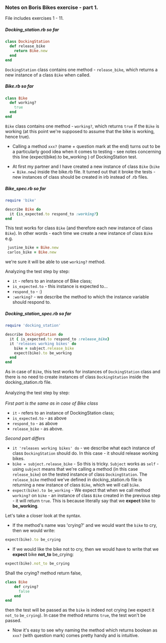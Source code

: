 ### Notes on Boris Bikes exercise - part 1.
File includes exercises 1 - 11.

##### Docking_station.rb so far

```ruby
class DockingStation
  def release_bike
    return Bike.new
  end
end
```
`DockingStation` class contains one method - `release_bike`,
which returns a new instance of a class `Bike` when called.

##### Bike.rb so far

```ruby
class Bike
  def working?
    true
  end
end
```
`Bike` class contains one method - `working?`,
which returns `true` if the `Bike` is working (at this point we're supposed to assume that the bike is working, hence true).

* Calling a method `xxx?` (name + question mark at the end) turns out to be a particularly good idea when it comes to testing - see notes concerning this line (expect(bike).to be_working ) of DockingStation test.

* At first my partner and I have created a new instance of class `Bike` (`bike = Bike.new`) inside the bike.rb file. It turned out that it broke the tests - new instances of class should be created in irb instead of .rb files.

##### Bike_spec.rb so far

```ruby
require 'bike'

describe Bike do
  it {is_expected.to respond_to :working?}
end
```
This test works for class `Bike` (and therefore each new instance of class `Bike`). In other words - each time we create a new instance of class `Bike` e.g.
```ruby
 justine_bike = Bike.new
 carlos_bike = Bike.new
```
we're sure it will be able to use `working?` method.

Analyzing the test step by step: <br>
* `it` - refers to an instance of Bike class; <br>
* `is_expected.to` - this instance is expected to... <br>
* `respond_to` - :) <br>
* ``:working?`` - we describe the method to which the instance variable should respond to.

##### Docking_station_spec.rb so far

```ruby
require 'docking_station'

describe DockingStation do
  it { is_expected.to respond_to :release_bike}
  it 'releases working bikes' do
    bike = subject.release_bike
    expect(bike).to be_working
  end
end
```

As in case of `Bike`, this test works for instances of `DockingStation` class and there is no need to create instances of class `DockingStation` inside the docking_station.rb file. <br><br>
Analyzing the test step by step: <br>
<br>
*First part is the same as in case of Bike class* <br>

* `it` - refers to an instance of DockingStation class; <br>
* `is_expected.to` - as above <br>
* `respond_to` - as above <br>
* `release_bike` - as above.

*Second part differs* <br>

* `it 'releases working bikes' do` - we describe what each instance of class `DockingStation` should do. In this case - it should release working bikes. <br>
* `bike = subject.release_bike` - So this is tricky. `Subject` works as `self` - using `subject` means that we're calling a method (in this case `release_bike`) on the tested instance of class `DockingStation`. The `release_bike` method we've defined in docking_station.rb file is returning a new instance of class `Bike`, which we will call `bike`.
* `expect(bike).to be_working` - We expect that when we call method `working?` on `bike` - an instance of class `Bike` created in the previous step - it will return `true`. This is because literally say that we **expect** bike to **be_working**. <br>

Let's take a closer look at the syntax.

* If the method's name was 'crying?' and we would want the `bike` to cry, then we would write:
```ruby
expect(bike).to be_crying
```

* If we would like the bike not to cry, then we would have to write that we **expect** bike **not_to** be_crying:
```ruby
expect(bike).not_to be_crying
```
Shall the crying? method return false,
```ruby
class Bike
    def crying?
      false
    end
end

```
then the test will be passed as the `bike` is indeed not crying (we expect it `not_to` `be_crying`). In case the method returns `true`, the test won't be passed.

* Now it's easy to see why naming the method which returns boolean as `xxx?` (with question mark) comes pretty handy and is intuitive.
